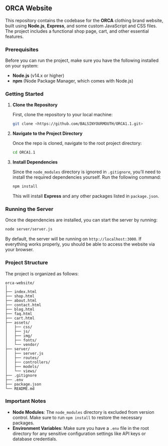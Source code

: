 ## ORCA Website

This repository contains the codebase for the **ORCA** clothing brand website, built using **Node.js**, **Express**, and some custom JavaScript and CSS files. The project includes a functional shop page, cart, and other essential features.

### Prerequisites

Before you can run the project, make sure you have the following installed on your system:

- **Node.js** (v14.x or higher)
- **npm** (Node Package Manager, which comes with Node.js)

### Getting Started

1. **Clone the Repository**

   First, clone the repository to your local machine:

   ```bash
   git clone <https://github.com/BALSINYOURMOUTH/ORCA1.1.git>
   ```

2. **Navigate to the Project Directory**

   Once the repo is cloned, navigate to the root project directory:

   ```bash
   cd ORCA1.1
   ```

3. **Install Dependencies**

   Since the `node_modules` directory is ignored in `.gitignore`, you’ll need to install the required dependencies yourself. Run the following command:

   ```bash
   npm install
   ```

   This will install **Express** and any other packages listed in `package.json`.

### Running the Server

Once the dependencies are installed, you can start the server by running:

```bash
node server/server.js
```

By default, the server will be running on `http://localhost:3000`. If everything works properly, you should be able to access the website via your browser.

### Project Structure

The project is organized as follows:

```
orca-website/
│
├── index.html
├── shop.html
├── about.html
├── contact.html
├── blog.html
├── faq.html
├── cart.html
├── assets/
│   ├── css/
│   ├── js/
│   ├── img/
│   ├── fonts/
│   └── vendor/
├── server/
│   ├── server.js
│   ├── routes/
│   ├── controllers/
│   ├── models/
│   └── views/
├── .gitignore
├── .env
├── package.json
└── README.md
```

### Important Notes

- **Node Modules**: The `node_modules` directory is excluded from version control. Make sure to run `npm install` to restore the necessary packages.
- **Environment Variables**: Make sure you have a `.env` file in the root directory for any sensitive configuration settings like API keys or database credentials.
